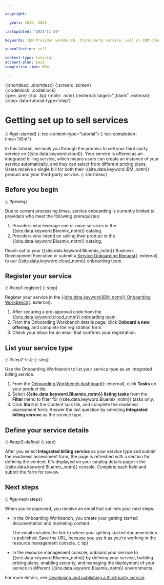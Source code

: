 ```yaml
---

copyright:

  years: 2015, 2021

lastupdated: "2021-11-30"

keywords: IBM Provider workbench, third-party service, sell on IBM Cloud, resource management console, RMC, provider workbench, integrated billing service, onboarding workbench

subcollection: sell

content-type: tutorial
account-plan: paid
completion-time: 60m

---
```


{:shortdesc: .shortdesc}
{:screen: .screen}  
{:codeblock: .codeblock}  
{:pre: .pre}
{:tip: .tip}
{:note: .note}
{:external: target="_blank" .external}
{:step: data-tutorial-type='step'} 

# Getting set up to sell services
{: #get-started}
{: toc-content-type="tutorial"} 
{: toc-completion-time="45m"} 

In this tutorial, we walk you through the process to sell your third-party service on {{site.data.keyword.cloud}}. Your service is offered as an integrated billing service, which means users can create an instance of your service automatically, and they can select from different pricing plans. Users receive a single bill for both their {{site.data.keyword.IBM_notm}} product and your third-party service.
{: shortdesc}

## Before you begin
{: #prereq}

Due to current processing times, service onboarding is currently limited to providers who meet the following prerequistes:

1. Providers who leverage one or more services in the {{site.data.keyword.Bluemix_notm}} catalog.
2. Providers who intend on selling their product in the {{site.data.keyword.Bluemix_notm}} catalog.

Reach out to your {{site.data.keyword.Bluemix_notm}} Business Development Executive or submit a [Service Onboarding Request](https://www.ibm.com/it-infrastructure/us-en/resources/campaignmail/mail/us-en/xaas_products_onboarding/){: external} to our {{site.data.keyword.cloud_notm}} onboarding team.

## Register your service
{: #step1-register}
{: step}

Register your service in the [{{site.data.keyword.IBM_notm}} Onboarding Workbench](https://www.ibm.com/marketplace/workbench/qualification){: external}.

1. After securing a pre-approval code from the [{{site.data.keyword.cloud_notm}} onboarding team](mailto:cloudonb@us.ibm.com).
2. From the Onboarding Workbench details page, click **Onboard a new offering**, and complete the registration form.
3. Check your inbox for an email that confirms your registration.

## List your service type
{: #step2-list}
{: step}

Use the Onboarding Workbench to list your service type as an integrated billing service.

1. From the [Onboarding Workbench dashboard](https://www.ibm.com/marketplace/workbench/provider/dashboard){: external}, click **Tasks** on your product tile.
2. Select **{{site.data.keyword.Bluemix_notm}} listing tasks** from the **Filter** menu to filter for {{site.data.keyword.Bluemix_notm}} tasks only.
3. Click **Start** in the Content task tile, and complete the readiness assessment form. Answer the last question by selecting **Integrated billing service** as the service type.

## Define your service details
{: #step3-define}
{: step}

After you select **Integrated billing service** as your service type and submit the readiness assessment form, the page is refreshed with a section for defining the content. It's displayed on your catalog details page in the {{site.data.keyword.Bluemix_notm}} console. Complete each field and submit the form for review. 

## Next steps
{: #gs-next-steps}

When you're approved, you receive an email that outlines your next steps:

* In the Onboarding Workbench, you create your getting started documentation and marketing content.

    The email includes the link to where your getting started documentation is published. Save the URL, because you use it as you're working in the resource management console.
    {: tip}

* In the resource management console, onboard your service to {{site.data.keyword.Bluemix_notm}} by defining your service, building pricing plans, enabling security, and managing the deployment of your service in different {{site.data.keyword.Bluemix_notm}} environments. 

For more details, see [Developing and publishing a third-party service](/docs/sell?topic=sell-overview#overview). 




